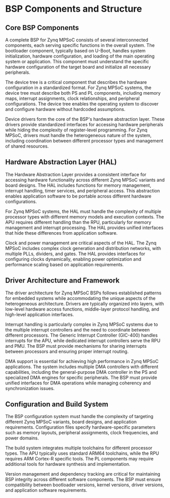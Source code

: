 # BSP Components and Structure

## Core BSP Components

A complete BSP for Zynq MPSoC consists of several interconnected components, each serving specific functions in the overall system. The bootloader component, typically based on U-Boot, handles system initialization, hardware configuration, and loading of the main operating system or application. This component must understand the specific hardware configuration of the target board and initialize all necessary peripherals.

The device tree is a critical component that describes the hardware configuration in a standardized format. For Zynq MPSoC systems, the device tree must describe both PS and PL components, including memory maps, interrupt assignments, clock relationships, and peripheral configurations. The device tree enables the operating system to discover and configure hardware without hardcoded assumptions.

Device drivers form the core of the BSP's hardware abstraction layer. These drivers provide standardized interfaces for accessing hardware peripherals while hiding the complexity of register-level programming. For Zynq MPSoC, drivers must handle the heterogeneous nature of the system, including coordination between different processor types and management of shared resources.

## Hardware Abstraction Layer (HAL)

The Hardware Abstraction Layer provides a consistent interface for accessing hardware functionality across different Zynq MPSoC variants and board designs. The HAL includes functions for memory management, interrupt handling, timer services, and peripheral access. This abstraction enables application software to be portable across different hardware configurations.

For Zynq MPSoC systems, the HAL must handle the complexity of multiple processor types with different memory models and execution contexts. The APU requires different handling than the RPU, particularly for memory management and interrupt processing. The HAL provides unified interfaces that hide these differences from application software.

Clock and power management are critical aspects of the HAL. The Zynq MPSoC includes complex clock generation and distribution networks, with multiple PLLs, dividers, and gates. The HAL provides interfaces for configuring clocks dynamically, enabling power optimization and performance scaling based on application requirements.

## Driver Architecture and Framework

The driver architecture for Zynq MPSoC BSPs follows established patterns for embedded systems while accommodating the unique aspects of the heterogeneous architecture. Drivers are typically organized into layers, with low-level hardware access functions, middle-layer protocol handling, and high-level application interfaces.

Interrupt handling is particularly complex in Zynq MPSoC systems due to the multiple interrupt controllers and the need to coordinate between different processors. The Generic Interrupt Controller (GIC-400) handles interrupts for the APU, while dedicated interrupt controllers serve the RPU and PMU. The BSP must provide mechanisms for sharing interrupts between processors and ensuring proper interrupt routing.

DMA support is essential for achieving high performance in Zynq MPSoC applications. The system includes multiple DMA controllers with different capabilities, including the general-purpose DMA controller in the PS and specialized DMA engines for specific peripherals. The BSP must provide unified interfaces for DMA operations while managing coherency and synchronization issues.

## Configuration and Build System

The BSP configuration system must handle the complexity of targeting different Zynq MPSoC variants, board designs, and application requirements. Configuration files specify hardware-specific parameters such as memory layouts, peripheral assignments, clock frequencies, and power domains.

The build system integrates multiple toolchains for different processor types. The APU typically uses standard ARM64 toolchains, while the RPU requires ARM Cortex-R specific tools. The PL components may require additional tools for hardware synthesis and implementation.

Version management and dependency tracking are critical for maintaining BSP integrity across different software components. The BSP must ensure compatibility between bootloader versions, kernel versions, driver versions, and application software requirements.
